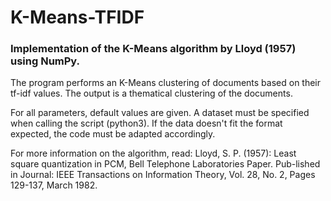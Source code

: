# K-Means-TFIDF

### Implementation of the K-Means algorithm by Lloyd (1957) using NumPy.

The program performs an K-Means clustering of documents based on their tf-idf values.
The output is a thematical clustering of the documents.

For all parameters, default values are given. A dataset must be specified when calling the script (python3). If the data doesn't fit the format expected, the code must be adapted accordingly.

For more information on the algorithm, read:
Lloyd, S. P. (1957): Least square quantization in PCM, Bell Telephone Laboratories Paper. Pub-lished in Journal: IEEE Transactions on Information Theory, Vol. 28, No. 2, Pages 129-137, March 1982.
